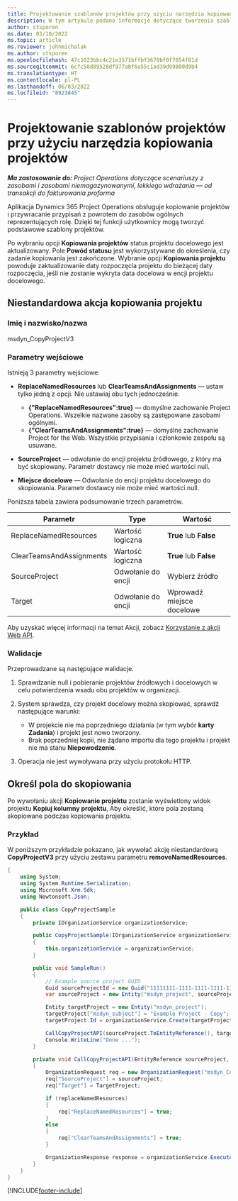 ```yaml
---
title: Projektowanie szablonów projektów przy użyciu narzędzia kopiowania projektów
description: W tym artykule podano informacje dotyczące tworzenia szablonów projektów przy użyciu niestandardowej akcji Kopiowanie projektu.
author: stsporen
ms.date: 03/10/2022
ms.topic: article
ms.reviewer: johnmichalak
ms.author: stsporen
ms.openlocfilehash: 47c1023bbc4c21e3571bffbf3670bf0f7854f81d
ms.sourcegitcommit: 6cfc50d89528df977a8f6a55c1ad39d99800d9b4
ms.translationtype: HT
ms.contentlocale: pl-PL
ms.lasthandoff: 06/03/2022
ms.locfileid: "8923845"
---
```

# <a name="develop-project-templates-with-copy-project"></a>Projektowanie szablonów projektów przy użyciu narzędzia kopiowania projektów

_**Ma zastosowanie do:** Project Operations dotyczące scenariuszy z zasobami i zasobami niemagazynowanymi, lekkiego wdrażania — od transakcji do fakturowania proforma_

Aplikacja Dynamics 365 Project Operations obsługuje kopiowanie projektów i przywracanie przypisań z powrotem do zasobów ogólnych reprezentujących rolę. Dzięki tej funkcji użytkownicy mogą tworzyć podstawowe szablony projektów.

Po wybraniu opcji **Kopiowania projektów** status projektu docelowego jest aktualizowany. Pole **Powód statusu** jest wykorzystywane do określenia, czy zadanie kopiowania jest zakończone. Wybranie opcji **Kopiowania projektu** powoduje zaktualizowanie daty rozpoczęcia projektu do bieżącej daty rozpoczęcia, jeśli nie zostanie wykryta data docelowa w encji projektu docelowego.

## <a name="copy-project-custom-action"></a>Niestandardowa akcja kopiowania projektu

### <a name="name"></a>Imię i nazwisko/nazwa 

msdyn\_CopyProjectV3

### <a name="input-parameters"></a>Parametry wejściowe

Istnieją 3 parametry wejściowe:

- **ReplaceNamedResources** lub **ClearTeamsAndAssignments** — ustaw tylko jedną z opcji. Nie ustawiaj obu tych jednocześnie.

    - **\{"ReplaceNamedResources":true\}** — domyślne zachowanie Project Operations. Wszelkie nazwane zasoby są zastępowane zasobami ogólnymi.
    - **\{"ClearTeamsAndAssignments":true\}** — domyślne zachowanie Project for the Web. Wszystkie przypisania i członkowie zespołu są usuwane.

- **SourceProject** — odwołanie do encji projektu źródłowego, z który ma być skopiowany. Parametr dostawcy nie może mieć wartości null.
- **Miejsce docelowe** — Odwołanie do encji projektu docelowego do skopiowania. Parametr dostawcy nie może mieć wartości null.

Poniższa tabela zawiera podsumowanie trzech parametrów.

| Parametr                | Type             | Wartość                 |
|--------------------------|------------------|-----------------------|
| ReplaceNamedResources    | Wartość logiczna          | **True** lub **False** |
| ClearTeamsAndAssignments | Wartość logiczna          | **True** lub **False** |
| SourceProject            | Odwołanie do encji | Wybierz źródło    |
| Target                   | Odwołanie do encji | Wprowadź miejsce docelowe    |

Aby uzyskać więcej informacji na temat Akcji, zobacz [Korzystanie z akcji Web API](/powerapps/developer/common-data-service/webapi/use-web-api-actions).

### <a name="validations"></a>Walidacje

Przeprowadzane są następujące walidacje.

1. Sprawdzanie null i pobieranie projektów źródłowych i docelowych w celu potwierdzenia wsadu obu projektów w organizacji.
2. System sprawdza, czy projekt docelowy można skopiować, sprawdź następujące warunki:

    - W projekcie nie ma poprzedniego działania (w tym wybór **karty Zadania**) i projekt jest nowo tworzony.
    - Brak poprzedniej kopii, nie żądano importu dla tego projektu i projekt nie ma stanu **Niepowodzenie**.

3. Operacja nie jest wywoływana przy użyciu protokołu HTTP.

## <a name="specify-fields-to-copy"></a>Określ pola do skopiowania

Po wywołaniu akcji **Kopiowanie projektu** zostanie wyświetlony widok projektu **Kopiuj kolumny projektu**, Aby określić, które pola zostaną skopiowane podczas kopiowania projektu.

### <a name="example"></a>Przykład

W poniższym przykładzie pokazano, jak wywołać akcję niestandardową **CopyProjectV3** przy użyciu zestawu parametru **removeNamedResources**.

```C#
{
    using System;
    using System.Runtime.Serialization;
    using Microsoft.Xrm.Sdk;
    using Newtonsoft.Json;

    public class CopyProjectSample
    {
        private IOrganizationService organizationService;

        public CopyProjectSample(IOrganizationService organizationService)
        {
            this.organizationService = organizationService;
        }

        public void SampleRun()
        {
            // Example source project GUID
            Guid sourceProjectId = new Guid("11111111-1111-1111-1111-111111111111");
            var sourceProject = new Entity("msdyn_project", sourceProjectId);

            Entity targetProject = new Entity("msdyn_project");
            targetProject["msdyn_subject"] = "Example Project - Copy";
            targetProject.Id = organizationService.Create(targetProject);

            CallCopyProjectAPI(sourceProject.ToEntityReference(), targetProject.ToEntityReference(), copyOption, true, false);
            Console.WriteLine("Done ...");
        }

        private void CallCopyProjectAPI(EntityReference sourceProject, EntityReference TargetProject, bool replaceNamedResources = true, bool clearTeamsAndAssignments = false)
        {
            OrganizationRequest req = new OrganizationRequest("msdyn_CopyProjectV3");
            req["SourceProject"] = sourceProject;
            req["Target"] = TargetProject;

            if (replaceNamedResources)
            {
                req["ReplaceNamedResources"] = true;
            }
            else
            {
                req["ClearTeamsAndAssignments"] = true;
            }

            OrganizationResponse response = organizationService.Execute(req);
        }
    }
}
```

[!INCLUDE[footer-include](../includes/footer-banner.md)]
